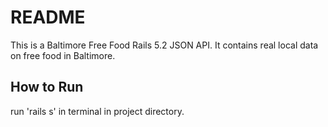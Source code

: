 # README

This is a Baltimore Free Food Rails 5.2 JSON API. 
It contains real local data on free food in Baltimore. 

## How to Run

run 'rails s' in terminal in project directory. 
